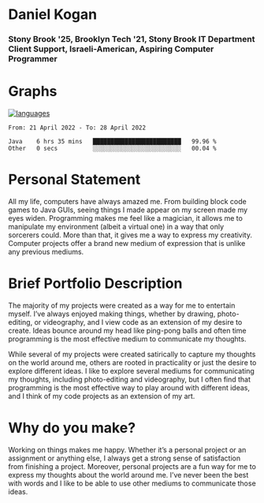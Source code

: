 # Daniel Kogan

### Stony Brook '25, Brooklyn Tech '21, Stony Brook IT Department Client Support, Israeli-American, Aspiring Computer Programmer


# Graphs

<div style="width: 100%">

[![languages](https://github-readme-stats.vercel.app/api/top-langs/?username=daminals&langs_count=8&hide=html&layout=compact)](https://github-readme-stats.vercel.app/api/top-langs/?username=daminals&langs_count=8&hide=html&layout=compact)
</div>

<!--START_SECTION:waka-->

```text
From: 21 April 2022 - To: 28 April 2022

Java    6 hrs 35 mins   █████████████████████████   99.96 %
Other   0 secs          ░░░░░░░░░░░░░░░░░░░░░░░░░   00.04 %
```

<!--END_SECTION:waka-->

# Personal Statement

All my life, computers have always amazed me. From building block code games to Java GUIs, seeing things I made appear on my screen made my eyes widen. Programming makes me feel like a magician, it allows me to manipulate my environment (albeit a virtual one) in a way that only sorcerers could. More than that, it gives me a way to express my creativity. Computer projects offer a brand new medium of expression that is unlike any previous mediums. 

# Brief Portfolio Description

The majority of my projects were created as a way for me to entertain myself. I’ve always enjoyed making things, whether by drawing, photo-editing, or videography, and I view code as an extension of my desire to create. Ideas bounce around my head like ping-pong balls and often time programming is the most effective medium to communicate my thoughts. 

While several of my projects were created satirically to capture my thoughts on the world around me, others are rooted in practicality or just the desire to explore different ideas. I like to explore several mediums for communicating my thoughts, including photo-editing and videography, but I often find that programming is the most effective way to play around with different ideas, and I think of my code projects as an extension of my art.

# Why do you make?

Working on things makes me happy. Whether it’s a personal project or an assignment or anything else, I always get a strong sense of satisfaction from finishing a project. Moreover, personal projects are a fun way for me to express my thoughts about the world around me. I’ve never been the best with words and I like to be able to use other mediums to communicate those ideas. 
